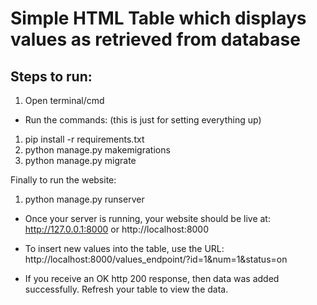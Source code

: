 # Simple HTML Table which displays values as retrieved from database

## Steps to run:

1. Open terminal/cmd

* Run the commands: (this is just for setting everything up) 
1. pip install -r requirements.txt
1. python manage.py makemigrations
1. python manage.py migrate

Finally to run the website:
1. python manage.py runserver

* Once your server is running, your website should be live at: http://127.0.0.1:8000 or http://localhost:8000

* To insert new values into the table, use the URL: http://localhost:8000/values_endpoint/?id=1&num=1&status=on

* If you receive an OK http 200 response, then data was added successfully. Refresh your table to view the data.